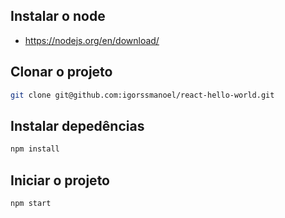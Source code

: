 ## Instalar o node
- https://nodejs.org/en/download/

## Clonar o projeto

```bash
git clone git@github.com:igorssmanoel/react-hello-world.git
 ```

## Instalar depedências
```bash
npm install
```

## Iniciar o projeto

```bash
npm start
```


